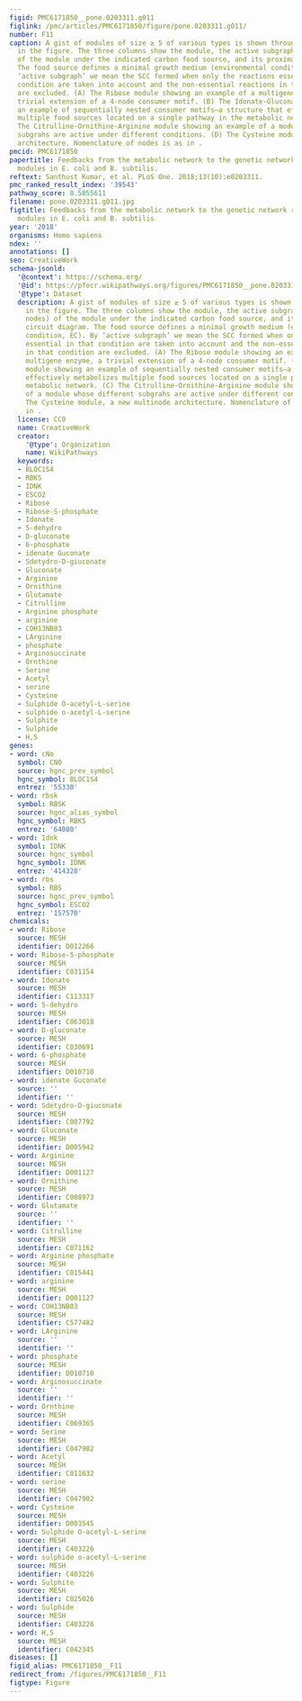 ```yaml
---
figid: PMC6171850__pone.0203311.g011
figlink: /pmc/articles/PMC6171850/figure/pone.0203311.g011/
number: F11
caption: A gist of modules of size ≥ 5 of various types is shown through examples
  in the figure. The three columns show the module, the active subgraph (yellow nodes)
  of the module under the indicated carbon food source, and its proximal circuit diagram.
  The food source defines a minimal growth medium (environmental condition, EC). By
  ‘active subgraph’ we mean the SCC formed when only the reactions essential in that
  condition are taken into account and the non-essential reactions in that condition
  are excluded. (A) The Ribose module showing an example of a multigene enzyme, a
  trivial extension of a 4-node consumer motif. (B) The Idonate-Gluconate module showing
  an example of sequentially nested consumer motifs—a structure that effectively metabolizes
  multiple food sources located on a single pathway in the metabolic network. (C)
  The Citrulline-Ornithine-Arginine module showing an example of a module whose different
  subgrahs are active under different conditions. (D) The Cysteine module, a new multinode
  architecture. Nomenclature of nodes is as in .
pmcid: PMC6171850
papertitle: Feedbacks from the metabolic network to the genetic network reveal regulatory
  modules in E. coli and B. subtilis.
reftext: Santhust Kumar, et al. PLoS One. 2018;13(10):e0203311.
pmc_ranked_result_index: '39543'
pathway_score: 0.5855611
filename: pone.0203311.g011.jpg
figtitle: Feedbacks from the metabolic network to the genetic network reveal regulatory
  modules in E. coli and B. subtilis
year: '2018'
organisms: Homo sapiens
ndex: ''
annotations: []
seo: CreativeWork
schema-jsonld:
  '@context': https://schema.org/
  '@id': https://pfocr.wikipathways.org/figures/PMC6171850__pone.0203311.g011.html
  '@type': Dataset
  description: A gist of modules of size ≥ 5 of various types is shown through examples
    in the figure. The three columns show the module, the active subgraph (yellow
    nodes) of the module under the indicated carbon food source, and its proximal
    circuit diagram. The food source defines a minimal growth medium (environmental
    condition, EC). By ‘active subgraph’ we mean the SCC formed when only the reactions
    essential in that condition are taken into account and the non-essential reactions
    in that condition are excluded. (A) The Ribose module showing an example of a
    multigene enzyme, a trivial extension of a 4-node consumer motif. (B) The Idonate-Gluconate
    module showing an example of sequentially nested consumer motifs—a structure that
    effectively metabolizes multiple food sources located on a single pathway in the
    metabolic network. (C) The Citrulline-Ornithine-Arginine module showing an example
    of a module whose different subgrahs are active under different conditions. (D)
    The Cysteine module, a new multinode architecture. Nomenclature of nodes is as
    in .
  license: CC0
  name: CreativeWork
  creator:
    '@type': Organization
    name: WikiPathways
  keywords:
  - BLOC1S4
  - RBKS
  - IDNK
  - ESCO2
  - Ribose
  - Ribose-S-phosphate
  - Idonate
  - 5-dehydro
  - D-gluconate
  - 6-phosphate
  - idenate Guconate
  - Sdetydro-D-giuconate
  - Gluconate
  - Arginine
  - Ornithine
  - Glutamate
  - Citrulline
  - Arginine phosphate
  - arginine
  - COH13NB03
  - LArginine
  - phosphate
  - Arginosuccinate
  - Ornthine
  - Serine
  - Acetyl
  - serine
  - Cysteine
  - Sulphide O-acetyl-L-serine
  - sulphide o-acetyl-L-serine
  - Sulphite
  - Sulphide
  - H,S
genes:
- word: cNo
  symbol: CNO
  source: hgnc_prev_symbol
  hgnc_symbol: BLOC1S4
  entrez: '55330'
- word: rbsk
  symbol: RBSK
  source: hgnc_alias_symbol
  hgnc_symbol: RBKS
  entrez: '64080'
- word: Idnk
  symbol: IDNK
  source: hgnc_symbol
  hgnc_symbol: IDNK
  entrez: '414328'
- word: rbs
  symbol: RBS
  source: hgnc_prev_symbol
  hgnc_symbol: ESCO2
  entrez: '157570'
chemicals:
- word: Ribose
  source: MESH
  identifier: D012266
- word: Ribose-S-phosphate
  source: MESH
  identifier: C031154
- word: Idonate
  source: MESH
  identifier: C113317
- word: 5-dehydro
  source: MESH
  identifier: C063018
- word: D-gluconate
  source: MESH
  identifier: C030691
- word: 6-phosphate
  source: MESH
  identifier: D010710
- word: idenate Guconate
  source: ''
  identifier: ''
- word: Sdetydro-D-giuconate
  source: MESH
  identifier: C007792
- word: Gluconate
  source: MESH
  identifier: D005942
- word: Arginine
  source: MESH
  identifier: D001127
- word: Ornithine
  source: MESH
  identifier: C008973
- word: Glutamate
  source: ''
  identifier: ''
- word: Citrulline
  source: MESH
  identifier: C071162
- word: Arginine phosphate
  source: MESH
  identifier: C015441
- word: arginine
  source: MESH
  identifier: D001127
- word: COH13NB03
  source: MESH
  identifier: C577482
- word: LArginine
  source: ''
  identifier: ''
- word: phosphate
  source: MESH
  identifier: D010710
- word: Arginosuccinate
  source: ''
  identifier: ''
- word: Ornthine
  source: MESH
  identifier: C069365
- word: Serine
  source: MESH
  identifier: C047902
- word: Acetyl
  source: MESH
  identifier: C011632
- word: serine
  source: MESH
  identifier: C047902
- word: Cysteine
  source: MESH
  identifier: D003545
- word: Sulphide O-acetyl-L-serine
  source: MESH
  identifier: C403226
- word: sulphide o-acetyl-L-serine
  source: MESH
  identifier: C403226
- word: Sulphite
  source: MESH
  identifier: C025026
- word: Sulphide
  source: MESH
  identifier: C403226
- word: H,S
  source: MESH
  identifier: C042345
diseases: []
figid_alias: PMC6171850__F11
redirect_from: /figures/PMC6171850__F11
figtype: Figure
---
```

